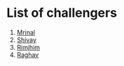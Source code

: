 # List of challengers
1. [Mrinal](https://github.com/mrinal1224)
2. [Shivay](https://github.com/shivaylamba)
3. [Rimjhim](https://github.com/Rimjhim20)
4. [Raghav](https://github.com/raghavdhingra)

